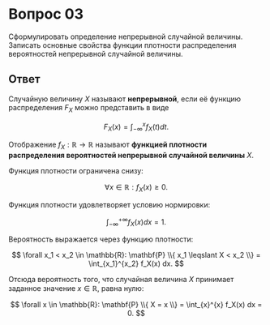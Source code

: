# Вопрос 03

Сформулировать определение непрерывной случайной величины. Записать основные
свойства функции плотности распределения вероятностей непрерывной случайной
величины.

## Ответ

Случайную величину $X$ называют **непрерывной**, если её функцию распределения
$F_X$ можно представить в виде

$$
F_X(x) = \int_{-\infty}^{x} f_X(t) dt.
$$

Отображение $f_X : \mathbb{R} \rightarrow \mathbb{R}$ называют **функцией
плотности распределения вероятностей непрерывной случайной величины** $X$.

Функция плотности ограничена снизу:

$$
\forall x \in \mathbb{R}:
f_X(x) \geqslant 0.
$$

Функция плотности удовлетворяет условию нормировки:

$$
\int_{-\infty}^{+\infty} f_X(x) dx = 1.
$$

Вероятность выражается через функцию плотности:

$$
\forall x_1 < x_2 \in \mathbb{R}:
\mathbf{P} \\{ x_1 \leqslant X < x_2 \\} = \int_{x_1}^{x_2} f_X(x) dx.
$$

Отсюда вероятность того, что случайная величина $X$ принимает заданное значение
$x \in \mathbb{R}$, равна нулю:

$$
\forall x \in \mathbb{R}:
\mathbf{P} \\{ X = x \\} = \int_{x}^{x} f_X(x) dx = 0.
$$
